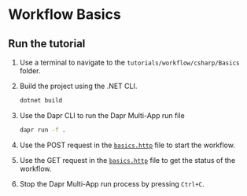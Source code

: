 # Workflow Basics

## Run the tutorial

1. Use a terminal to navigate to the `tutorials/workflow/csharp/Basics` folder.
2. Build the project using the .NET CLI.

    ```bash
    dotnet build
    ```

3. Use the Dapr CLI to run the Dapr Multi-App run file

    ```bash
    dapr run -f .
    ```

4. Use the POST request in the [`basics.http`](./basics.http) file to start the workflow.
5. Use the GET request in the [`basics.http`](./basics.http) file to get the status of the workflow.
6. Stop the Dapr Multi-App run process by pressing `Ctrl+C`.
